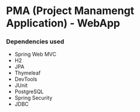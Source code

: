 # PMA (Project Manamengt Application) - WebApp

### Dependencies used
- Spring Web MVC
- H2
- JPA
- Thymeleaf
- DevTools
- JUnit
- PostgreSQL
- Spring Security
- JDBC
